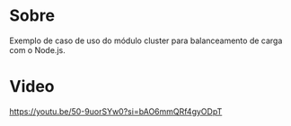 # Sobre
Exemplo de caso de uso do módulo cluster para balanceamento de carga com o Node.js.

# Video
https://youtu.be/50-9uorSYw0?si=bAO6mmQRf4gyODpT